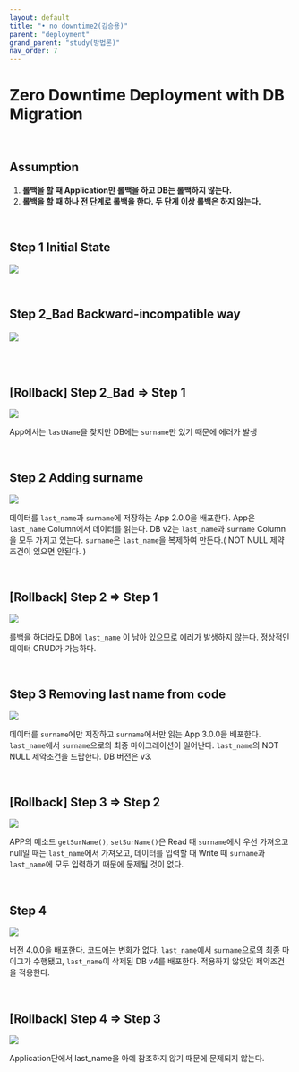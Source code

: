```yaml
---
layout: default
title: "• no downtime2(김승용)"
parent: "deployment"
grand_parent: "study(방법론)"
nav_order: 7
---
```

# Zero Downtime Deployment with DB Migration
<br>

## Assumption

1. **롤백을 할 때 Application만 롤백을 하고 DB는 롤백하지 않는다.**
2. **롤백을 할 때 하나 전 단계로 롤백을 한다. 두 단계 이상 롤백은 하지 않는다.**

<br>

## Step 1 Initial State

![](https://user-images.githubusercontent.com/23690559/69634215-1cf1c680-1095-11ea-98e7-a389479b93c1.png)

<br>

## Step 2_Bad Backward-incompatible way

###### ![](https://user-images.githubusercontent.com/23690559/69634219-1f542080-1095-11ea-9b58-b8f3c821080e.png)


<br>

## [Rollback] Step 2_Bad => Step 1

![](https://user-images.githubusercontent.com/23690559/69637750-a062e600-109c-11ea-83e0-e1e32f00efdc.png)

App에서는  `lastName`을 찾지만 DB에는 `surname`만 있기 때문에 에러가 발생


<br>

## Step 2 Adding surname

![](https://user-images.githubusercontent.com/23690559/69634225-224f1100-1095-11ea-91f6-8f5479f94a26.png)

데이터를 `last_name`과 `surname`에 저장하는 App 2.0.0을 배포한다. App은 `last_name` Column에서 데이터를 읽는다. DB v2는 `last_name`과 `surname` Column을 모두 가지고 있는다. `surname`은 `last_name`을 복제하여 만든다.( NOT NULL 제약조건이 있으면 안된다. )


<br>

## [Rollback] Step 2 => Step 1

![](https://user-images.githubusercontent.com/23690559/69637755-a48f0380-109c-11ea-8c07-60deda9e6308.png)

롤백을 하더라도 DB에 `last_name` 이 남아 있으므로 에러가 발생하지 않는다. 정상적인 데이터 CRUD가 가능하다.


<br>

## Step 3 Removing last name from code

![](https://user-images.githubusercontent.com/23690559/69634231-25e29800-1095-11ea-987c-f1519bbbf223.png)

데이터를 `surname`에만 저장하고 `surname`에서만 읽는 App 3.0.0을 배포한다. `last_name`에서 `surname`으로의 최종 마이그레이션이 일어난다. `last_name`의 NOT NULL 제약조건을 드랍한다. DB 버전은 v3.


<br>

## [Rollback] Step 3 => Step 2

![](https://user-images.githubusercontent.com/23690559/69637764-a6f15d80-109c-11ea-99a6-6ddac78448c2.png)

APP의 메소드 `getSurName()`, `setSurName()`은 Read 때 `surname`에서 우선 가져오고 null일 때는 `last_name`에서 가져오고, 데이터를 입력할 때 Write 때 `surname`과 `last_name`에 모두 입력하기 때문에 문제될 것이 없다.


<br>

## Step 4

![](https://user-images.githubusercontent.com/23690559/69634234-28dd8880-1095-11ea-913f-c7f2976596cc.png)

버전 4.0.0을 배포한다. 코드에는 변화가 없다. `last_name`에서 `surname`으로의 최종 마이그가 수행됐고, `last_name`이 삭제된 DB v4를 배포한다. 적용하지 않았던 제약조건을 적용한다.


<br>

## [Rollback] Step 4 => Step 3

![](https://user-images.githubusercontent.com/23690559/69637771-aa84e480-109c-11ea-9101-04b176a99e45.png)

Application단에서 last_name을 아예 참조하지 않기 때문에 문제되지 않는다.